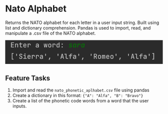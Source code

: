 # Nato Alphabet
Returns the NATO alphabet for each letter in a user input string. Built using list and dictionary comprehension. 
Pandas is used to import, read, and manipulate a .csv file of the NATO alphabet. 

![Nato Screenshot](nato_screenshot.png)

## Feature Tasks
1. Import and read the `nato_phonetic_aplhabet.csv` file using pandas
1. Create a dictionary in this format: `{"A": "Alfa", "B": "Bravo"}`
1. Create a list of the phonetic code words from a word that the user inputs.

